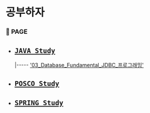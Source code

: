 # 공부하자 

### 📝 PAGE

  - [`JAVA_Study`](https://github.com/githubmendong/STUDY/tree/main/JAVA_Study)
      - 
    |----- ['03_Database_Fundamental_JDBC_프로그래밍'](https://github.com/githubmendong/STUDY/tree/main/POSCO_Study/03_Database_Fundamental_JDBC_%ED%94%84%EB%A1%9C%EA%B7%B8%EB%9E%98%EB%B0%8D)

    
  - [`POSCO_Study`](https://github.com/githubmendong/STUDY/tree/main/POSCO_Study)
    -

  - [`SPRING_Study`](https://github.com/githubmendong/STUDY/tree/main/SPRING_Study)
    -
<br>

